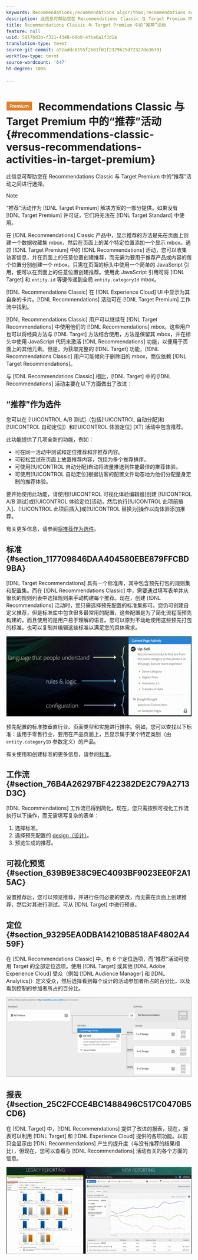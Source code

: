 ```yaml
---
keywords: Recommendations;recommendations algorithms;recommendations activity;recommendations classic
description: 此信息可帮助您在 Recommendations Classic 与 Target Premium 中的“推荐”活动之间进行选择。
title: Recommendations Classic 与 Target Premium 中的“推荐”活动
feature: null
uuid: 5917bd3b-f321-4348-b9b0-4fba6a1f3d1a
translation-type: tm+mt
source-git-commit: a51addc6155f2681f01f2329b25d72327de36701
workflow-type: tm+mt
source-wordcount: '647'
ht-degree: 100%

---
```



# ![PREMIUM](/help/assets/premium.png) Recommendations Classic 与 Target Premium 中的“推荐”活动 {#recommendations-classic-versus-recommendations-activities-in-target-premium}

此信息可帮助您在 Recommendations Classic 与 Target Premium 中的“推荐”活动之间进行选择。

>[!NOTE]
>
>“推荐”活动作为 [!DNL Target Premium] 解决方案的一部分提供。如果没有 [!DNL Target Premium] 许可证，它们将无法在 [!DNL Target Standard] 中使用。

在 [!DNL Recommendations] Classic 产品中，显示推荐的方法是先在页面上创建一个数据收藏集 mbox，然后在页面上的某个特定位置添加一个显示 mbox。通过 [!DNL Target Premium] 中的 [!DNL Recommendations] 活动，您可以收集访客信息，并在页面上的任意位置创建推荐，而无需为要用于推荐产品或内容的每个位置分别创建一个 mbox。只需在页面的标头中使用一个简单的 JavaScript 引用，便可以在页面上的任意位置创建推荐。使用此 JavaScript 引用可将 [!DNL Target] 和 `entity.id` 等键传递到全局 `entity.categoryId` mbox。

[!DNL Recommendations Classic] 在 [!DNL Experience Cloud] UI 中显示为其自身的卡片。[!DNL Recommendations] 活动可在 [!DNL Target Premium] 工作流中找到。

[!DNL Recommendations Classic] 用户可以继续在 [!DNL Target Recommendations] 中使用他们的 [!DNL Recommendations] mbox。这些用户也可以将经典方法与 [!DNL Target] 方法结合使用，方法是保留其 mbox，并在标头中使用 JavaScript 代码来激活 [!DNL Recommendations] 功能，以便用于页面上的其他元素。但是，为获取完整的 [!DNL Target] 功能，[!DNL Recommendations Classic] 用户可能倾向于删除旧的 mbox，而仅依赖 [!DNL Target Recommendations]。

与 [!DNL Recommendations Classic] 相比，[!DNL Target] 中的 [!DNL Recommendations] 活动主要在以下方面做出了改进：

## “推荐”作为选件

您可以在 [!UICONTROL A/B 测试]（包括[!UICONTROL 自动分配]和[!UICONTROL 自动定位]）和[!UICONTROL 体验定位] (XT) 活动中包含推荐。

此功能提供了几项全新的功能，例如：

* 可在同一活动中测试和定位推荐和非推荐内容。
* 可轻松尝试在页面上放置推荐内容，包括为多个推荐排序。
* 可使用[!UICONTROL 自动分配]自动将流量推送到性能最佳的推荐体验。
* 可使用[!UICONTROL 自动定位]根据访客的配置文件动态地为他们分配量身定制的推荐体验。

要开始使用此功能，请使用[!UICONTROL 可视化体验编辑器]创建 [!UICONTROL A/B 测试]或[!UICONTROL 体验定位]活动，然后执行[!UICONTROL 此项前插入]、[!UICONTROL 此项后插入]或[!UICONTROL 替换为]操作以向体验添加推荐。

有关更多信息，请参阅[将推荐作为选件](/help/c-recommendations/recommendations-as-an-offer.md)。

## 标准 {#section_117709846DAA404580EBE879FFCBD9BA}

[!DNL Target Recommendations] 具有一个标准库，其中包含预先打包的规则集和配置集。而在 [!DNL Recommendations Classic] 中，需要通过填写表单并从很长的规则列表中选择规则来手动构建每个推荐。现在，创建 [!DNL Recommendations] 活动时，您只需选择预先配置的标准集即可。您仍可创建自定义推荐，但是标准库中包含很多最常用的配置，这些配置是为了简化流程而预先构建的，而且使用的是用户易于理解的语言。您可以原封不动地使用这些预先打包的标准，也可以复制并编辑这些标准以满足您的具体需求。

![](assets/overview_criteria.png)

预先配置的标准按垂直行业、页面类型和实施进行排序。例如，您可以查找以下标准：适用于零售行业，要用在产品页面上，且显示属于某个特定类别（由 `entity.categoryID` 参数定义）的产品。

有关使用和创建标准的更多信息，请参阅[标准](../../c-recommendations/c-algorithms/algorithms.md#concept_4BD01DC437F543C0A13621C93A302750)。

## 工作流 {#section_76B4A26297BF422382DE2C79A2713D3C}

[!DNL Recommendations] 工作流已得到简化。现在，您只需按照可视化工作流执行以下操作，而无需填写复杂的表单：

1. 选择标准。
1. 选择预先配置的 [design（设计）](../../c-recommendations/c-design-overview/create-design.md#task_CC5BD28C364742218C1ACAF0D45E0E14)。
1. 预览生成的推荐。

## 可视化预览 {#section_639B9E38C9EC4093BF9023EE0F2A15AC}

设置推荐后，您可以预览推荐，并进行任何必要的更改，而无需在页面上创建推荐，然后对其进行测试。可从 [!DNL Target] 中进行预览。

## 定位 {#section_93295EA0DBA14210B8518AF4802A459F}

在 [!DNL Recommendations Classic] 中，有 6 个定位选项，而“推荐”活动可使用 Target 的全部定位选项。使用 [!DNL Target] 或其他 [!DNL Adobe Experience Cloud] 受众（例如 [!DNL Audience Manager] 和 [!DNL Analytics]）定义受众，然后选择看到每个设计的活动参加者所占的百分比，以及看到控制的参加者所占的百分比。

![](assets/overview_targeting.png)

## 报表 {#section_25C2FCCE4BC1488496C517C0470B5CD6}

在 [!DNL Target] 中，[!DNL Recommendations] 提供了改进的报表，现在，报表可以利用 [!DNL Target] 和 [!DNL Experience Cloud] 提供的各项功能。以前只会显示由 [!DNL Recommendations] 产生的提升度（与没有推荐的结果相比），但现在，您可以查看与 [!DNL Recommendations] 活动有关的各个方面的信息。

![](assets/overview_report.png)

